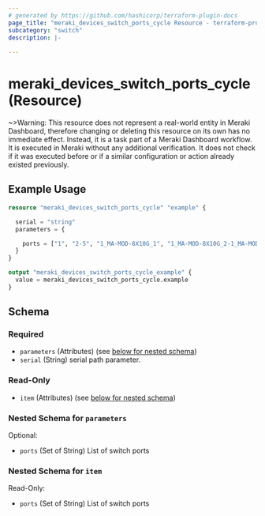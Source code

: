 ```yaml
---
# generated by https://github.com/hashicorp/terraform-plugin-docs
page_title: "meraki_devices_switch_ports_cycle Resource - terraform-provider-meraki"
subcategory: "switch"
description: |-
  
---
```


# meraki_devices_switch_ports_cycle (Resource)



~>Warning: This resource does not represent a real-world entity in Meraki Dashboard, therefore changing or deleting this resource on its own has no immediate effect. Instead, it is a task part of a Meraki Dashboard workflow. It is executed in Meraki without any additional verification. It does not check if it was executed before or if a similar configuration or action 
already existed previously.


## Example Usage

```terraform
resource "meraki_devices_switch_ports_cycle" "example" {

  serial = "string"
  parameters = {

    ports = ["1", "2-5", "1_MA-MOD-8X10G_1", "1_MA-MOD-8X10G_2-1_MA-MOD-8X10G_8"]
  }
}

output "meraki_devices_switch_ports_cycle_example" {
  value = meraki_devices_switch_ports_cycle.example
}
```

<!-- schema generated by tfplugindocs -->
## Schema

### Required

- `parameters` (Attributes) (see [below for nested schema](#nestedatt--parameters))
- `serial` (String) serial path parameter.

### Read-Only

- `item` (Attributes) (see [below for nested schema](#nestedatt--item))

<a id="nestedatt--parameters"></a>
### Nested Schema for `parameters`

Optional:

- `ports` (Set of String) List of switch ports


<a id="nestedatt--item"></a>
### Nested Schema for `item`

Read-Only:

- `ports` (Set of String) List of switch ports

